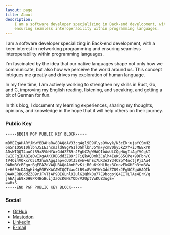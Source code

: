```yaml
---
layout: page
title: About
description: 
    I am a software developer specializing in Back-end development, with a keen interest in networking programming and
    ensuring seamless interoperability within programming languages.
---
```


I am a software developer specializing in Back-end development, with a keen
interest in networking programming and ensuring seamless interoperability within
programming languages.

I'm fascinated by the idea that our native languages shape not only how we
communicate, but also how we perceive the world around us. This concept intrigues
me greatly and drives my exploration of human language.

In my free time, I am actively working to strengthen my skills in Rust, Go, and
C, improving my English reading, listening, and speaking, and getting a bit of
German for fun.

In this blog, I document my learning experiences, sharing my thoughts, opinions,
and knowledge in the hope that it will help others on their journey.

### Public Key

```pgp
-----BEGIN PGP PUBLIC KEY BLOCK-----

mDMEZgWHARYJKwYBBAHaRw8BAQdAV33cg4gl9E9Ulys9Vwyk/N3cEkjujaYCSmH2
6n5nIQS0I0hlbnJ5IEJhcnJldG8gPG1lQGhlbnJ5YmFycmV0by5kZXY+iJMEExYK
ADsWIQQT4auCtB9x8VNHYWxGddZZ89rJFgUCZgWHAQIbAwULCQgHAgIiAgYVCgkI
CwIEFgIDAQIeBwIXgAAKCRBGddZZ89rJFiQkAQDmkZCalh4IeKSS5CPe+9DFbn/C
tV4Qi4VOkxrC5LM2hwEAgqJapvcUDtJ58vW+6hEx7LK3e2Y34C8pY4nctjPj3Au4
OARmBYcBEgorBgEEAZdVAQUBAQdAhnHPvKijR0u6+XHLRqz3CnovEkGHFh3+mBVw
t+H6PUcDAQgHiHgEGBYKACAWIQQT4auCtB9x8VNHYWxGddZZ89rJFgUCZgWHAQIb
DAAKCRBGddZZ89rJFvTjAP9BI6Lnl9IulG2Qhk0u77E9bcgojQ4EITLTAe4ErK/q
jAEAjub9xDHGPX4BoBuij3aOcKGNsYQD/V2UptVwKUZ3ugE=
=wHxS
-----END PGP PUBLIC KEY BLOCK-----
```

### Social

- [GitHub](https://github.com/henrybarreto)
- [Mastodon](https://mastodon.online/@henrybarreto)
- [LinkedIn](https://www.linkedin.com/in/henry-barreto)
- [E-mail](mailto:me@henrybarreto.dev)
